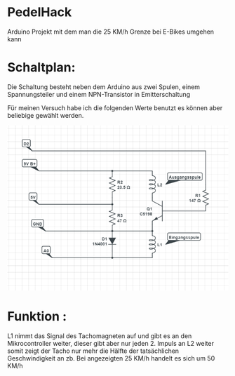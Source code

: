 # PedelHack
Arduino Projekt mit dem man die 25 KM/h Grenze bei E-Bikes umgehen kann 






# Schaltplan:
Die Schaltung besteht neben dem Arduino aus zwei Spulen, einem Spannungsteiler und einem NPN-Transistor in Emitterschaltung



Für meinen Versuch habe ich die folgenden Werte benutzt es können aber beliebige gewählt werden.


![alt text](https://raw.githubusercontent.com/yurnam/PedelHack/master/Schaltplan.png)
 

# Funktion :

L1 nimmt das Signal des Tachomagneten auf und gibt es an den Mikrocontroller weiter, dieser gibt aber nur jeden 2. Impuls an L2 weiter 
somit zeigt der Tacho nur mehr die Hälfte der tatsächlichen Geschwindigkeit an zb. Bei angezeigten 25 KM/h handelt es sich um 50 KM/h

